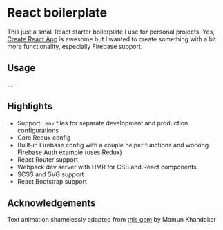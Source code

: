 # React boilerplate

This just a small React starter boilerplate I use for personal projects. Yes, [Create React App](https://github.com/facebook/create-react-app) is awesome but I wanted to create something with a bit more functionality, especially Firebase support.

## Usage

...

## Highlights

- Support `.env` files for separate development and production configurations
- Core Redux config
- Built-in Firebase config with a couple helper functions and working Firebase Auth example (uses Redux)
- React Router support
- Webpack dev server with HMR for CSS and React components
- SCSS and SVG support
- React Bootstrap support

## Acknowledgements

Text animation shamelessly adapted from [this gem](https://codepen.io/kh-mamun/pen/NdwZdW) by Mamun Khandaker
